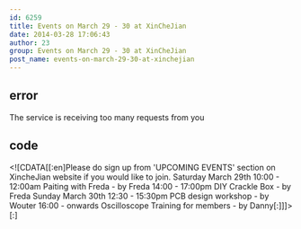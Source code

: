 ```yaml
---
id: 6259
title: Events on March 29 - 30 at XinCheJian
date: 2014-03-28 17:06:43
author: 23
group: Events on March 29 - 30 at XinCheJian
post_name: events-on-march-29-30-at-xinchejian
---
```


## error
The service is receiving too many requests from you

## code
 <!\[CDATA\[\[:en\]Please do sign up from 'UPCOMING EVENTS' section on XincheJian website if you would like to join. Saturday March 29th 10:00 - 12:00am Paiting with Freda - by Freda 14:00 - 17:00pm DIY Crackle Box - by Freda Sunday March 30th 12:30 - 15:30pm PCB design workshop - by Wouter 16:00 - onwards Oscilloscope Training for members - by Danny\[:\]\]\]> \[:\]
